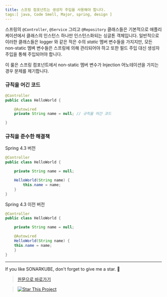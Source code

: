 ```yaml
---
title: 스프링 컴포넌트는 생성자 주입을 사용해야 합니다.
tags:[ java, Code Smell, Major, spring, design ]
---
```


스프링의 `@Controller`, `@Service` 그리고 `@Repository` 클래스들은 기본적으로 애플리케이션에서 클래스의 인스턴스 하나만 인스턴스화되는 싱글톤 객체입니다.
일반적으로 이러한 클래스들은 logger 와 같은 적은 수의 _static_ 멤버 변수들을 가지지만, 모든 non-static 멤벼 변수들은 스프링에 의해 관리되어야 하고 또한 필드 주입 대신 생성자 주입을 통해 주입되어야 합니다.

이 룰은 스프링 컴포넌트에서 non-static 멤버 변수가 Injection 어노테이션을 가지는 경우 문제를 제기합니다.

### 규칙을 어긴 코드

```java
@Controller
public class HelloWorld {

    @Autowired
    private String name = null; // 규칙을 어긴 코드

}
```

### 규칙을 준수한 해결책

Spring 4.3 버전

```java
@Controller
public class HelloWorld {

    private String name = null;

    HelloWorld(String name) {
        this.name = name;
    }
}
```

Spring 4.3 이전 버전

```java
@Controller
public class HelloWorld {

    private String name = null;

    @Autowired
    HelloWorld(String name) {
    this.name = name;
    }
}
```

---

If you like SONARKUBE, don't forget to give me a star. :star2:

> [원문으로 바로가기](https://rules.sonarsource.com/java/tag/spring/RSPEC-3752)

> [![Star This Project](https://img.shields.io/github/stars/kantabile/sonarkube.svg?label=Stars&style=social)](https://github.com/kantabile/sonarkube)
